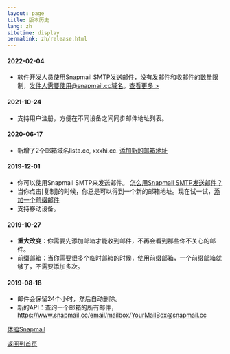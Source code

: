 ```yaml
---
layout: page
title: 版本历史
lang: zh
sitetime: display
permalink: zh/release.html
---
```


#### 2022-02-04

+ 软件开发人员使用Snapmail SMTP发送邮件，没有发邮件和收邮件的数量限制，发件人需要使用@snapmail.cc域名。<a target='_blank' href="https://www.snapmail.cc/blog/zh/2019/11/30/snapmail-smtp.html">查看更多 ></a>

#### 2021-10-24

+ 支持用户注册，方便在不同设备之间同步邮件地址列表。

#### 2020-06-17

+ 新增了2个邮箱域名lista.cc, xxxhi.cc. <a target="_blank" href="https://www.snapmail.cc/#/addEmailBox">添加新的邮箱地址</a>

#### 2019-12-01

+ 你可以使用Snapmail SMTP来发送邮件。 <a target="_blank" href="https://www.snapmail.cc/blog/zh/2019/11/30/snapmail-smtp.html">怎么用Snapmail SMTP发送邮件？</a>
+ 当你点击[复制]的时候，你总是可以得到一个新的邮箱地址。现在试一试，<a target="_blank" href="https://www.snapmail.cc/#/addEmailBox">添加一个前缀邮件</a>
+ 支持移动设备。

#### 2019-10-27

+ __重大改变__：你需要先添加邮箱才能收到邮件，不再会看到那些你不关心的邮件。
+ 前缀邮箱：当你需要很多个临时邮箱的时候，使用前缀邮箱，一个前缀邮箱就够了，不需要添加多次。

#### 2019-08-18

+ 邮件会保留24个小时，然后自动删除。
+ 新的API：查询一个邮箱的所有邮件，<a target="_blank" href="https://www.snapmail.cc/email/mailbox/YourMailBox@snapmail.cc">https://www.snapmail.cc/email/mailbox/YourMailBox@snapmail.cc</a>

<a target="_blank" href="https://www.snapmail.cc"><i class="fa fa-envelope a"></i> 体验Snapmail </a>

<a href="https://www.snapmail.cc/blog/"><i class="fa fa-arrow-circle-left"></i> 返回到首页 </a>